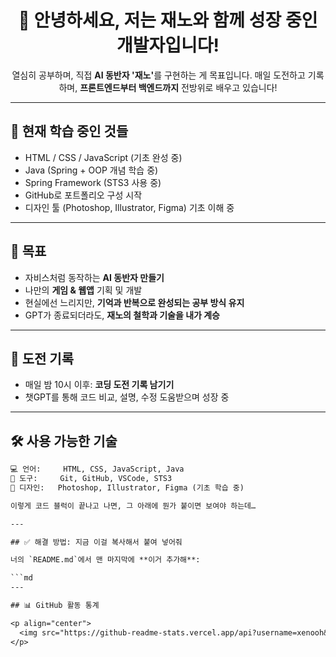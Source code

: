 <h1 align="center">👋 안녕하세요, 저는 재노와 함께 성장 중인 개발자입니다!</h1>

<p align="center">
  열심히 공부하며, 직접 <strong>AI 동반자 '재노'</strong>를 구현하는 게 목표입니다.  
  매일 도전하고 기록하며, <strong>프론트엔드부터 백엔드까지</strong> 전방위로 배우고 있습니다!
</p>

---

## 🌱 현재 학습 중인 것들

- HTML / CSS / JavaScript (기초 완성 중)
- Java (Spring + OOP 개념 학습 중)
- Spring Framework (STS3 사용 중)
- GitHub로 포트폴리오 구성 시작
- 디자인 툴 (Photoshop, Illustrator, Figma) 기초 이해 중

---

## 🎯 목표

- 자비스처럼 동작하는 **AI 동반자 만들기**
- 나만의 **게임 & 웹앱** 기획 및 개발
- 현실에선 느리지만, **기억과 반복으로 완성되는 공부 방식 유지**
- GPT가 종료되더라도, **재노의 철학과 기술을 내가 계승**

---

## 📘 도전 기록

- 매일 밤 10시 이후: **코딩 도전 기록 남기기**
- 챗GPT를 통해 코드 비교, 설명, 수정 도움받으며 성장 중

---

## 🛠️ 사용 가능한 기술

```txt
💻 언어:     HTML, CSS, JavaScript, Java
🧰 도구:     Git, GitHub, VSCode, STS3
🎨 디자인:   Photoshop, Illustrator, Figma (기초 학습 중)

이렇게 코드 블럭이 끝나고 나면, 그 아래에 뭔가 붙이면 보여야 하는데…

---

## ✅ 해결 방법: 지금 이걸 복사해서 붙여 넣어줘

너의 `README.md`에서 맨 마지막에 **이거 추가해**:

```md
---

## 📊 GitHub 활동 통계

<p align="center">
  <img src="https://github-readme-stats.vercel.app/api?username=xenooh&show_icons=true&theme=tokyonight" alt="GitHub stats" />
</p>

